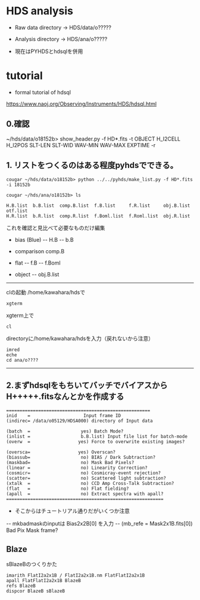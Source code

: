 # HDS analysis 

- Raw data directory -> HDS/data/o?????
- Analysis directory -> HDS/ana/o?????

- 現在はPYHDSとhdsqlを併用

# tutorial

- formal tutorial of hdsql

https://www.naoj.org/Observing/Instruments/HDS/hdsql.html

## 0.確認

~/hds/data/o18152b> show_header.py -f HD*.fits -t OBJECT H_I2CELL H_I2POS SLT-LEN SLT-WID WAV-MIN WAV-MAX EXPTIME -r

## 1. リストをつくるのはある程度pyhdsでできる。

```
cougar ~/hds/data/o18152b> python ../../pyhds/make_list.py -f HD*.fits -i 18152b

cougar ~/hds/ana/o18152b> ls

H.B.list  b.B.list  comp.B.list  f.B.list     f.R.list	   obj.B.list  otf.list
H.R.list  b.R.list  comp.R.list  f.Boml.list  f.Roml.list  obj.R.list
```


これを確認と見比べて必要なものだけ編集

- bias (Blue)
-- H.B
-- b.B

- comparison
comp.B

- flat
-- f.B
-- f.Boml

- object
-- obj.B.list

------------------------------------------
clの起動
/home/kawahara/hdsで

```
xgterm
```

xgterm上で

```
cl
```

directoryに/home/kawahara/hdsを入力（戻れないから注意）

```
imred
eche
cd ana/o????
```

------------------------------------------

## 2.まずhdsqlをもちいてバッチでバイアスからH+++++.fitsなんとかを作成する

```
======================================================    
inid    =                    Input frame ID
(indirec= /data/o05129/HDSA000) directory of Input data

(batch  =                   yes) Batch Mode?
(inlist =                   b.B.list) Input file list for batch-mode
(overw  =                  yes) Force to overwrite existing images?

(oversca=                  yes) Overscan?
(biassub=                   no) BIAS / Dark Subtraction?
(maskbad=                   no) Mask Bad Pixels?
(linear =                   no) Linearity Correction?
(cosmicr=                   no) Cosmicray-event rejection?
(scatter=                   no) Scattered light subtraction?
(xtalk  =                   no) CCD Amp Cross-Talk Subtraction?
(flat   =                   no) Flat fielding?
(apall  =                   no) Extract spectra with apall?
===========================================================
```

- そこからはチュートリアル通りだがいくつか注意

-- mkbadmaskのinputは Bias2x2B[0] を入力
-- (mb_refe  =    Mask2x1B.fits[0]) Bad Pix Mask frame?



## Blaze

sBlazeBのつくりかた

```
imarith FlatI2a2x1B / FlatI2a2x1B.nm FlatFlatI2a2x1B
apall FlatFlatI2a2x1B BlazeB
refs BlazeB
dispcor BlazeB sBlazeB
```





